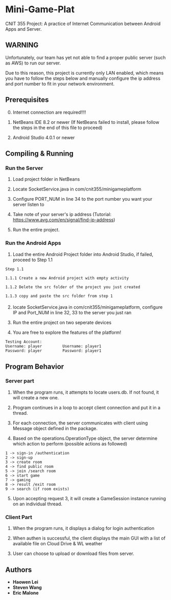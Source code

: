 # Mini-Game-Plat
CNIT 355 Project: A practice of Internet Communication between Android Apps and Server.

## WARNING

Unfortunately, our team has yet not able to find a proper public server (such as AWS) to run our server. 

Due to this reason, this project is currently only LAN enabled, which means you have to follow the steps below and manually configure the ip address and port number to fit in your network environment.



## Prerequisites

0. Internet connection are required!!!!

1. NetBeans IDE 8.2 or newer (If NetBeans failed to install, please follow the steps in the end of this file to proceed)

2. Android Studio 4.0.1 or newer

## Compiling & Running

### Run the Server

1. Load project folder in NetBeans

2. Locate SocketService.java in com/cnit355/minigameplatform

3. Configure PORT_NUM in line 34 to the port number you want your server listen to

4. Take note of your server's ip address (Tutorial: https://www.avg.com/en/signal/find-ip-address)

5. Run the entire project.


### Run the Android Apps

1. Load the entire Android Project folder into Android Studio, if failed, proceed to Step 1.1

```
Step 1.1

1.1.1 Create a new Android project with empty activity 

1.1.2 Delete the src folder of the project you just created

1.1.3 copy and paste the src folder from step 1
```

####

2. locate SocketService.java in com/cnit355/minigameplatform, configure IP and Port_NUM in line 32, 33 to the server you just ran

3. Run the entire project on two seperate devices

4. You are free to explore the features of the platform!

```
Testing Account:
Username: player         Username: player1
Password: player         Password: player1
```


## Program Behavior

### Server part

1. When the program runs, it attempts to locate users.db. If not found, it will create a new one.

2. Program continues in a loop to accept client connection and put it in a thread.

3. For each connection, the server communicates with client using Message object defined in the package.

4. Based on the operations.OperationType object, the server determine which action to perform (possible actions as followed)

```
1 -> sign-in /authentication
2 -> sign-up
3 -> create room
4 -> find public room
5 -> join /search room
6 -> start game
7 -> gaming
8 -> result /exit room
9 -> search (if room exists)
```

5. Upon accepting request 3, it will create a GameSession instance running on an individual thread.

### Client Part

1. When the program runs, it displays a dialog for login authentication

2. When authen is successful, the client displays the main GUI with a list of available file on Cloud Drive & WL weather

3. User can choose to upload or download files from server.

## Authors

* **Haowen Lei** 
* **Steven Wang**
* **Eric Malone** 

